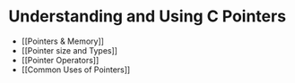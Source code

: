 # Understanding and Using C Pointers

* [[Pointers & Memory]]
* [[Pointer size and Types]]
* [[Pointer Operators]]
* [[Common Uses of Pointers]]